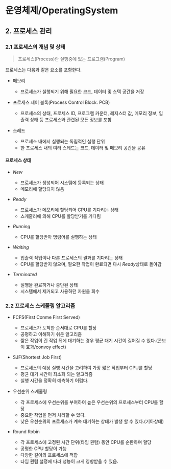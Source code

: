 # 운영체제/OperatingSystem
## 2. 프로세스 관리
### 2.1 프로세스의 개념 및 상태
> 프로세스(Process)란 실행중에 있는 프로그램(Program)   

프로세스는 다음과 같은 요소를 포함한다.
- 메모리
    - 프로세스가 실행되기 위해 필요한 코드, 데이터 및 스택 공간을 저장

- 프로세스 제어 블록(Process Control Block. PCB)
    - 프로세스의 상태, 프로세스 ID, 프로그램 카운터, 레지스터 값, 메모리 정보, 입출력 상태 등 프로세스와 관련된 모든 정보를 포함

- 스레드
    - 프로세스 내에서 실행되는 독립적인 실행 단위
    - 한 프로세스 내의 여러 스레드는 코드, 데이터 및 메모리 공간을 공유

#### 프로세스 상태
- *New*
    - 프로세스가 생성되어 시스템에 등록되는 상태
    - 메모리에 할당되지 않음

- *Ready*
    - 프로세스가 메모리에 할당되어 CPU를 기다리는 상태
    - 스케줄러에 의해 CPU를 할당받기를 기다림

- *Running*
    - CPU를 할당받아 명령어를 실행하는 상태

- *Waiting*
    - 입출력 작업이나 다른 프로세스의 결과를 기다리는 상태
    - CPU를 할당받지 않으며, 필요한 작업이 완료되면 다시 *Ready*상태로 돌아감

- *Terminated*
    - 실행을 완료하거나 중단된 상태
    - 시스템에서 제거되고 사용하던 자원을 회수

### 2.2 프로세스 스케줄링 알고리즘
- FCFS(First Conme First Served)
    - 프로세스가 도착한 순서대로 CPU를 할당
    - 공평하고 이해하기 쉬운 알고리즘
    - 짧은 작업이 긴 작업 뒤에 대기하는 경우 평균 대기 시간이 길어질 수 있다.(콘보이 효과/convoy effect)

- SJF(Shortest Job First)
    - 프로세스의 예상 실행 시간을 고려하여 가장 짧은 작업부터 CPU를 할당
    - 평균 대기 시간이 최소화 되는 알고리즘
    - 실행 시간을 정확히 예측하기 어렵다.

- 우선순위 스케줄링
    - 각 프로세스에 우선순위를 부여하여 높은 우선순위의 프로세스부터 CPU를 할당
    - 중요한 작업을 먼저 처리할 수 있다.
    - 낮은 우선순위의 프로세스가 계속 대기하는 상태가 발생 할 수 있다.(기아상태)

- Round Robin
    - 각 프로세스에 고정된 시간 단위(타임 퀀텀) 동안 CPU를 순환하며 할당
    - 공평한 CPU 할당이 가능
    - 다양한 길이의 프로세스에 적합
    - 타임 퀀텀 설정에 따라 성능이 크게 영향받을 수 있음.